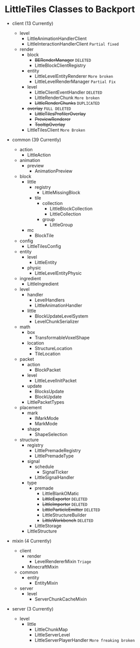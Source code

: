 # LittleTiles Classes to Backport

- client (13 Currently)
    - level
        - LittleAnimationHandlerClient 
        - LittleInteractionHandlerClient `Partial fixed`
    - render
        - block
            - ~~BERenderManager~~ `DELETED`
            - LittleBlockClientRegistry
        - entity
            - LittleLevelEntityRenderer `More broken`
            - LittleLevelRenderManager ``Partial Fix``
        - level
            - LittleClientEventHandler ``DELETED``
            - LittleRenderChunk ``More broken``
            - ~~LittleRenderChunks~~ ``DUPLICATED``
        - ~~overlay~~ ``FULL DELETED``
            - ~~LittleTilesProfilerOverlay~~
            - ~~PreviewRenderer~~
            - ~~TooltipOverlay~~
        - LittleTilesClient ``More Broken``

- common (39 Currently)
    - action
        - LittleAction
    - animation
        - preview
            - AnimationPreview
    - block
        - little
            - registry
                - LittleMissingBlock
            - tile
                - collection
                    - LittleBlockCollection
                    - LittleCollection
                - group
                    - LittleGroup
        - mc
            - BlockTile
    - config
        - LittleTilesConfig
    - entity
        - level
            - LittleEntity
        - physic
            - LittleLevelEntityPhysic
    - ingredient
        - LittleIngredient
    - level
        - handler
            - LevelHandlers
            - LittleAnimationHandler
        - little
            - BlockUpdateLevelSystem
            - LevelChunkSerializer
    - math
        - box
            - TransformableVoxelShape
        - location
            - StructureLocation
            - TileLocation
    - packet
        - action
            - BlockPacket
        - level
            - LittleLevelInitPacket
        - update
            - BlocksUpdate
            - BlockUpdate
        - LittlePacketTypes
    - placement
        - mark
            - IMarkMode
            - MarkMode
        - shape
            - ShapeSelection
    - structure
        - registry
            - LittlePremadeRegistry
            - LittlePremadeType
        - signal
            - schedule
                - SignalTicker
            - LittleSignalHandler
        - type
            - premade
                - LittleBlankOMatic
                - ~~LittleExporter~~ ``DELETED``
                - ~~LittleImporter~~ ``DELETED``
                - ~~LittleParticleEmitter~~ ``DELETED``
                - LittleStructureBuilder
                - ~~LittleWorkbench~~ ``DELETED``
            - LittleStorage
        - LittleStructure

- mixin (4 Currently)
    - client
        - render
            - LevelRendererMixin ``Triage``
        - MinecraftMixin
    - common
        - entity
            - EntityMixin
    - server
        - level
            - ServerChunkCacheMixin

- server (3 Currently)
    - level
        - little
            - LittleChunkMap
            - LittleServerLevel
            - LittleServerPlayerHandler ``More freaking broken``